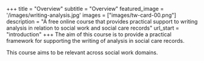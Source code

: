 +++
title = "Overview"
subtitle = "Overview"
featured_image =  '/images/writing-analysis.jpg'
images = ["images/tw-card-00.png"]
description = "A free online course that provides practical support to writing analysis in relation to social work and social care records"
url_start = "introduction"
+++
The aim of this course is to provide a practical framework for supporting the writing of analysis in social care records.

This course aims to be relevant across social work domains.
